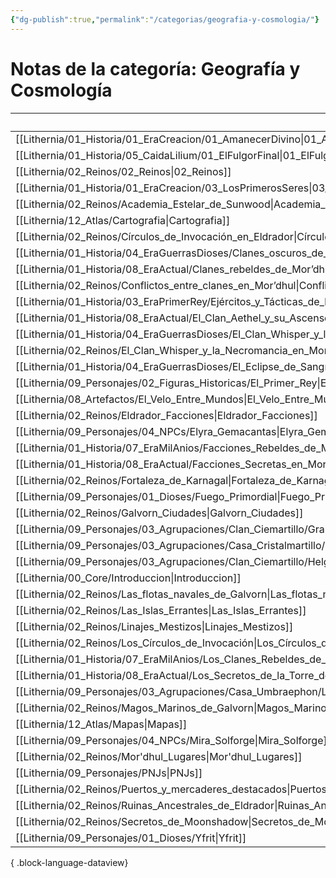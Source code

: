 ```yaml
---
{"dg-publish":true,"permalink":"/categorias/geografia-y-cosmologia/"}
---
```


# Notas de la categoría: Geografía y Cosmología

| File                                                                                                                                           | Nota                                         |
| ---------------------------------------------------------------------------------------------------------------------------------------------- | -------------------------------------------- |
| [[Lithernia/01_Historia/01_EraCreacion/01_AmanecerDivino\|01_AmanecerDivino]]                                                               | 01_AmanecerDivino                            |
| [[Lithernia/01_Historia/05_CaidaLilium/01_ElFulgorFinal\|01_ElFulgorFinal]]                                                                 | 01_ElFulgorFinal                             |
| [[Lithernia/02_Reinos/02_Reinos\|02_Reinos]]                                                                                                | 02_Reinos                                    |
| [[Lithernia/01_Historia/01_EraCreacion/03_LosPrimerosSeres\|03_LosPrimerosSeres]]                                                           | 03_LosPrimerosSeres                          |
| [[Lithernia/02_Reinos/Academia_Estelar_de_Sunwood\|Academia_Estelar_de_Sunwood]]                                                            | Academia_Estelar_de_Sunwood                  |
| [[Lithernia/12_Atlas/Cartografia\|Cartografia]]                                                                                             | Cartografia                                  |
| [[Lithernia/02_Reinos/Círculos_de_Invocación_en_Eldrador\|Círculos_de_Invocación_en_Eldrador]]                                              | Círculos_de_Invocación_en_Eldrador           |
| [[Lithernia/01_Historia/04_EraGuerrasDioses/Clanes_oscuros_de_Mor’dhul\|Clanes_oscuros_de_Mor’dhul]]                                        | Clanes_oscuros_de_Mor’dhul                   |
| [[Lithernia/01_Historia/08_EraActual/Clanes_rebeldes_de_Mor’dhul\|Clanes_rebeldes_de_Mor’dhul]]                                             | Clanes_rebeldes_de_Mor’dhul                  |
| [[Lithernia/02_Reinos/Conflictos_entre_clanes_en_Mor’dhul\|Conflictos_entre_clanes_en_Mor’dhul]]                                            | Conflictos_entre_clanes_en_Mor’dhul          |
| [[Lithernia/01_Historia/03_EraPrimerRey/Ejércitos_y_Tácticas_de_la_Gran_Guerra\|Ejércitos_y_Tácticas_de_la_Gran_Guerra]]                    | Ejércitos_y_Tácticas_de_la_Gran_Guerra       |
| [[Lithernia/01_Historia/08_EraActual/El_Clan_Aethel_y_su_Ascenso\|El_Clan_Aethel_y_su_Ascenso]]                                             | El_Clan_Aethel_y_su_Ascenso                  |
| [[Lithernia/01_Historia/04_EraGuerrasDioses/El_Clan_Whisper_y_la_Necromancia_en_Mor’dhul\|El_Clan_Whisper_y_la_Necromancia_en_Mor’dhul]]    | El_Clan_Whisper_y_la_Necromancia_en_Mor’dhul |
| [[Lithernia/02_Reinos/El_Clan_Whisper_y_la_Necromancia_en_Mor’dhul\|El_Clan_Whisper_y_la_Necromancia_en_Mor’dhul]]                          | El_Clan_Whisper_y_la_Necromancia_en_Mor’dhul |
| [[Lithernia/01_Historia/04_EraGuerrasDioses/El_Eclipse_de_Sangre_y_sus_señales\|El_Eclipse_de_Sangre_y_sus_señales]]                        | El_Eclipse_de_Sangre_y_sus_señales           |
| [[Lithernia/09_Personajes/02_Figuras_Historicas/El_Primer_Rey\|El_Primer_Rey]]                                                              | El_Primer_Rey                                |
| [[Lithernia/08_Artefactos/El_Velo_Entre_Mundos\|El_Velo_Entre_Mundos]]                                                                      | El_Velo_Entre_Mundos                         |
| [[Lithernia/02_Reinos/Eldrador_Facciones\|Eldrador_Facciones]]                                                                              | Eldrador_Facciones                           |
| [[Lithernia/09_Personajes/04_NPCs/Elyra_Gemacantas\|Elyra_Gemacantas]]                                                                      | Elyra_Gemacantas                             |
| [[Lithernia/01_Historia/07_EraMilAnios/Facciones_Rebeldes_de_Mor’dhul\|Facciones_Rebeldes_de_Mor’dhul]]                                     | Facciones_Rebeldes_de_Mor’dhul               |
| [[Lithernia/01_Historia/08_EraActual/Facciones_Secretas_en_Mor’dhul\|Facciones_Secretas_en_Mor’dhul]]                                       | Facciones_Secretas_en_Mor’dhul               |
| [[Lithernia/02_Reinos/Fortaleza_de_Karnagal\|Fortaleza_de_Karnagal]]                                                                        | Fortaleza_de_Karnagal                        |
| [[Lithernia/09_Personajes/01_Dioses/Fuego_Primordial\|Fuego_Primordial]]                                                                    | Fuego_Primordial                             |
| [[Lithernia/02_Reinos/Galvorn_Ciudades\|Galvorn_Ciudades]]                                                                                  | Galvorn_Ciudades                             |
| [[Lithernia/09_Personajes/03_Agrupaciones/Clan_Ciemartillo/Grakull_Ciemartillo\|Grakull_Ciemartillo]]                                       | Grakull_Ciemartillo                          |
| [[Lithernia/09_Personajes/03_Agrupaciones/Casa_Cristalmartillo/Helga_Ojo_de_Cristal_Cristalmartillo\|Helga_Ojo_de_Cristal_Cristalmartillo]] | Helga_Ojo_de_Cristal_Cristalmartillo         |
| [[Lithernia/09_Personajes/03_Agrupaciones/Clan_Ciemartillo/Helga_Puñonegro\|Helga_Puñonegro]]                                               | Helga_Puñonegro                              |
| [[Lithernia/00_Core/Introduccion\|Introduccion]]                                                                                            | Introduccion                                 |
| [[Lithernia/02_Reinos/Las_flotas_navales_de_Galvorn\|Las_flotas_navales_de_Galvorn]]                                                        | Las_flotas_navales_de_Galvorn                |
| [[Lithernia/02_Reinos/Las_Islas_Errantes\|Las_Islas_Errantes]]                                                                              | Las_Islas_Errantes                           |
| [[Lithernia/02_Reinos/Linajes_Mestizos\|Linajes_Mestizos]]                                                                                  | Linajes_Mestizos                             |
| [[Lithernia/02_Reinos/Los_Círculos_de_Invocación\|Los_Círculos_de_Invocación]]                                                              | Los_Círculos_de_Invocación                   |
| [[Lithernia/01_Historia/07_EraMilAnios/Los_Clanes_Rebeldes_de_Mor’dhul\|Los_Clanes_Rebeldes_de_Mor’dhul]]                                   | Los_Clanes_Rebeldes_de_Mor’dhul              |
| [[Lithernia/01_Historia/08_EraActual/Los_Secretos_de_la_Torre_de_las_Estrellas\|Los_Secretos_de_la_Torre_de_las_Estrellas]]                 | Los_Secretos_de_la_Torre_de_las_Estrellas    |
| [[Lithernia/09_Personajes/03_Agrupaciones/Casa_Umbraephon/Lyraelle_Umbraephon\|Lyraelle_Umbraephon]]                                        | Lyraelle_Umbraephon                          |
| [[Lithernia/02_Reinos/Magos_Marinos_de_Galvorn\|Magos_Marinos_de_Galvorn]]                                                                  | Magos_Marinos_de_Galvorn                     |
| [[Lithernia/12_Atlas/Mapas\|Mapas]]                                                                                                         | Mapas                                        |
| [[Lithernia/09_Personajes/04_NPCs/Mira_Solforge\|Mira_Solforge]]                                                                            | Mira_Solforge                                |
| [[Lithernia/02_Reinos/Mor'dhul_Lugares\|Mor'dhul_Lugares]]                                                                                  | Mor'dhul_Lugares                             |
| [[Lithernia/09_Personajes/PNJs\|PNJs]]                                                                                                      | PNJs                                         |
| [[Lithernia/02_Reinos/Puertos_y_mercaderes_destacados\|Puertos_y_mercaderes_destacados]]                                                    | Puertos_y_mercaderes_destacados              |
| [[Lithernia/02_Reinos/Ruinas_Ancestrales_de_Eldrador\|Ruinas_Ancestrales_de_Eldrador]]                                                      | Ruinas_Ancestrales_de_Eldrador               |
| [[Lithernia/02_Reinos/Secretos_de_Moonshadow\|Secretos_de_Moonshadow]]                                                                      | Secretos_de_Moonshadow                       |
| [[Lithernia/09_Personajes/01_Dioses/Yfrit\|Yfrit]]                                                                                          | Yfrit                                        |

{ .block-language-dataview}
